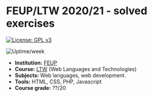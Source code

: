 # FEUP/LTW 2020/21 - solved exercises

[![License: GPL v3](https://img.shields.io/badge/License-GPLv3-blue.svg)](https://www.gnu.org/licenses/gpl-3.0)

![Uptime/week](https://badgen.net/uptime-robot/week/m786077400-dd33d81bab9b9b95a8506389)

- **Institution:** [FEUP](https://sigarra.up.pt/feup/en/web_page.Inicial)
- **Course:** [LTW](https://sigarra.up.pt/feup/en/UCURR_GERAL.FICHA_UC_VIEW?pv_ocorrencia_id=459485) (Web Languages and Technologies)
- **Subjects:** Web languages, web development.
- **Tools:** HTML, CSS, PHP, Javascript
- **Course grade:** ??/20
